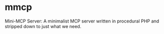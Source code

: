 # mmcp
Mini-MCP Server: A minimalist MCP server written in procedural PHP and stripped down to just what we need.
